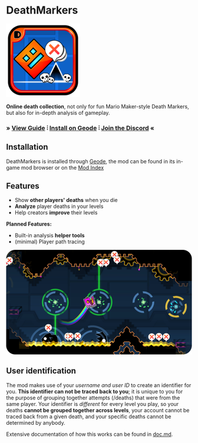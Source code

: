 # DeathMarkers

<img src="./logo.png" width="200">

**Online death collection**, not only for fun Mario Maker-style Death Markers, but also for in-depth analysis of gameplay.

### » [View Guide](https://deathmarkers.masp005.dev) ⫶ [Install on Geode](https://geode-sdk.org/mods/freakyrobot.deathmarkers) ⫶ [Join the Discord](https://discord.gg/hzDFNaNgCf) «

## Installation

DeathMarkers is installed through [Geode](https://geode-sdk.org/), the mod can be found in its in-game mod browser or on the [Mod Index](https://geode-sdk.org/mods/freakyrobot.deathmarkers)

## Features

- Show **other players' deaths** when you die
- **Analyze** player deaths in your levels
- Help creators **improve** their levels

**Planned Features:**
- Built-in analysis **helper tools**
- (minimal) Player path tracing

<img src="./previews/preview-1.png" width="800" alt="">

## User identification

The mod makes use of your *username and user ID* to create an identifier for you. **This identifier can not be traced back to you**; it is unique to you for the purpose of grouping together attempts (/deaths) that were from the same player. Your identifier is *different* for every level you play, so your deaths **cannot be grouped together across levels**, your account cannot be traced back from a given death, and your specific deaths cannot be determined by anybody.

Extensive documentation of how this works can be found in [doc.md](./blob/main/doc.md).